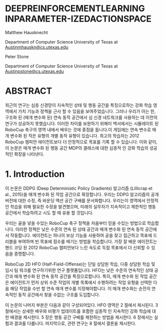# DEEPREINFORCEMENTLEARNING INPARAMETER-IZEDACTIONSPACE

Matthew Hausknecht

Department of Computer Science University of Texas at Austinmhauskn@cs.utexas.edu

Peter Stone

Department of Computer Science University of Texas at Austinpstone@cs.utexas.edu

# ABSTRACT

최근의 연구는 심층 신경망이 지속적인 상태 및 행동 공간을 특징으로하는 강화 학습 영역에서 가치 기능과 정책을 근사 할 수 있음을 보여주었습니다. 그러나 우리가 아는 한, 구조화 된 \(매개 변수화 된\) 연속 동작 공간에서 심 신경 네트워크를 사용하는 데 이전의 연구가 성공하지 못했습니다. 이러한 차이를 보완하기 위해이 백서에서는 시뮬레이트 된 RoboCup 축구의 영역 내에서 배우는 것에 중점을 둡니다.이 게임에는 연속 변수로 매개 변수화 된 작은 유형의 개별 동작 유형이 있습니다. 최고의 학습자는 2012 RoboCup 챔피언 에이전트보다 더 안정적으로 목표를 기록 할 수 있습니다. 이와 같이,이 논문은 매개 변수화 된 행동 공간 MDP의 클래스에 대한 심층적 인 강화 학습의 성공적인 확장을 나타낸다.

# 1. Introduction

이 논문은 DDPG \(Deep Deterministic Policy Gradients\) 알고리즘 \(Lillicrap et al., 2015\)을 매개 변수화 된 작업 공간으로 확장합니다. 우리는 DDPG 알고리즘의 공개 버전에 대한 수정, 즉 바운딩 액션 공간 구배를 문서화합니다. 우리는이 영역에서 안정적인 학습을 위해 필요한 수정을 발견했으며, 미래의 실무자가 지속적이고 제한적인 행동 공간에서 학습하려고 시도 할 때 유용 할 것입니다.

우리는 골을 넣을 수있는 RoboCup 축구 정책을 처음부터 믿을 수있는 방법으로 학습합니다. 이러한 정책은 낮은 수준의 연속 된 상태 공간과 매개 변수화 된 연속 동작 공간에서 작동합니다. 에이전트는 하나의 보상 기능을 사용하여 공을 찾고 접근하고 목표에 드리블을 부여하며 빈 목표에 점수를 매기는 방법을 학습합니다. 가장 잘 배운 에이전트는 핸드 코딩 된 2012 RoboCup 챔피언보다 느린 속도로 득점 목표에서 더 신뢰할 수 있음을 증명합니다.

RoboCup 2D HFO \(Half-Field-Offense\)는 단일 상담원 학습, 다중 상담원 학습 및 임시 팀 워크를 연구하기위한 연구 플랫폼입니다. HFO는 낮은 수준의 연속적인 상태 공간과 매개 변수화 된 연속 동작 공간을 특징으로합니다. 특히, 매개 변수화 된 작업 공간은 에이전트가 먼저 상위 수준 작업의 개별 목록에서 수행하려는 작업 유형을 선택한 다음 해당 작업을 수반 할 연속 매개 변수를 지정해야합니다. 이 매개 변수화는 순전히 연속적인 동작 공간에서 찾을 수없는 구조를 도입합니다.

이 논문의 나머지 부분은 다음과 같이 구성되어있다. HFO 영역은 2 절에서 제시된다. 3 절에서는 상세한 배우와 비평가 업데이트를 포함한 심층적 인 지속적인 강화 학습에 대한 배경을 제시한다. 5 장은 행동 공간 구배를 제한하는 방법을 제시한다. 6 장에서는 실험과 결과를 다룹니다. 마지막으로, 관련 연구는 8 절에서 결론을 제시한다.




